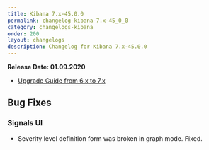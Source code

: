 ```yaml
---
title: Kibana 7.x-45.0.0
permalink: changelog-kibana-7.x-45_0_0
category: changelogs-kibana
order: 200
layout: changelogs
description: Changelog for Kibana 7.x-45.0.0	
---
```


<!--- Copyright 2020 floragunn GmbH -->

**Release Date: 01.09.2020**

* [Upgrade Guide from 6.x to 7.x](../_docs_installation/installation_upgrading_6_7.md)

## Bug Fixes



### Signals UI

* Severity level definition form was broken in graph mode. Fixed.
<p />


